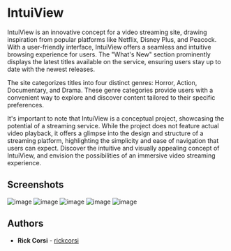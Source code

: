 
# IntuiView

IntuiView is an innovative concept for a video streaming site, drawing inspiration from popular platforms like Netflix, Disney Plus, and Peacock. With a user-friendly interface, IntuiView offers a seamless and intuitive browsing experience for users. The "What's New" section prominently displays the latest titles available on the service, ensuring users stay up to date with the newest releases.

The site categorizes titles into four distinct genres: Horror, Action, Documentary, and Drama. These genre categories provide users with a convenient way to explore and discover content tailored to their specific preferences.

It's important to note that IntuiView is a conceptual project, showcasing the potential of a streaming service. While the project does not feature actual video playback, it offers a glimpse into the design and structure of a streaming platform, highlighting the simplicity and ease of navigation that users can expect.
Discover the intuitive and visually appealing concept of IntuiView, and envision the possibilities of an immersive video streaming experience.

## Screenshots
![image](https://user-images.githubusercontent.com/90643765/227843564-438d4201-0b8a-4800-a13e-b5a609dd9ea6.png)
![image](https://user-images.githubusercontent.com/90643765/227843654-ab00cfe4-5781-4bdd-b05c-5ed7d9920b38.png)
![image](https://user-images.githubusercontent.com/90643765/227843732-07654884-7d4a-48e2-8010-b9177a65017f.png)
![image](https://user-images.githubusercontent.com/90643765/227843806-c5d3e79a-67f1-4275-9941-2b4014bd44de.png)
![image](https://user-images.githubusercontent.com/90643765/227843844-4fe85bb2-1dd5-4c73-ab61-b2a991aa36b6.png)

## Authors
  - **Rick Corsi** -
    [rickcorsi](https://github.com/rickcorsi)
